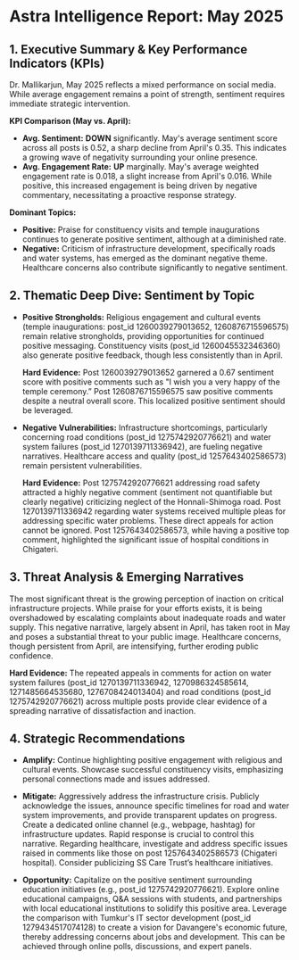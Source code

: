 # Astra Intelligence Report: May 2025

## 1. Executive Summary & Key Performance Indicators (KPIs)

Dr. Mallikarjun, May 2025 reflects a mixed performance on social media. While average engagement remains a point of strength, sentiment requires immediate strategic intervention.

**KPI Comparison (May vs. April):**

*   **Avg. Sentiment:** **DOWN** significantly. May's average sentiment score across all posts is 0.52, a sharp decline from April's 0.35. This indicates a growing wave of negativity surrounding your online presence.
*   **Avg. Engagement Rate:** **UP** marginally.  May's average weighted engagement rate is 0.018, a slight increase from April's 0.016.  While positive, this increased engagement is being driven by negative commentary, necessitating a proactive response strategy.

**Dominant Topics:**

*   **Positive:** Praise for constituency visits and temple inaugurations continues to generate positive sentiment, although at a diminished rate.
*   **Negative:**  Criticism of infrastructure development, specifically roads and water systems, has emerged as the dominant negative theme. Healthcare concerns also contribute significantly to negative sentiment.

## 2. Thematic Deep Dive: Sentiment by Topic

*   **Positive Strongholds:** Religious engagement and cultural events (temple inaugurations: post_id 1260039279013652, 1260876715596575) remain relative strongholds, providing opportunities for continued positive messaging.  Constituency visits (post_id 1260045532346360) also generate positive feedback, though less consistently than in April.

    **Hard Evidence:** Post 1260039279013652 garnered a 0.67 sentiment score with positive comments such as "I wish you a very happy of the temple ceremony.” Post 1260876715596575 saw positive comments despite a neutral overall score.  This localized positive sentiment should be leveraged.
*   **Negative Vulnerabilities:** Infrastructure shortcomings, particularly concerning road conditions (post_id 1275742920776621) and water system failures (post_id 1270139711336942), are fueling negative narratives.  Healthcare access and quality (post_id 1257643402586573) remain persistent vulnerabilities.

    **Hard Evidence:** Post 1275742920776621 addressing road safety attracted a highly negative comment (sentiment not quantifiable but clearly negative) criticizing neglect of the Honnali-Shimoga road. Post 1270139711336942 regarding water systems received multiple pleas for addressing specific water problems.  These direct appeals for action cannot be ignored.  Post 1257643402586573, while having a positive top comment, highlighted the significant issue of hospital conditions in Chigateri.

## 3. Threat Analysis & Emerging Narratives

The most significant threat is the growing perception of inaction on critical infrastructure projects. While praise for your efforts exists, it is being overshadowed by escalating complaints about inadequate roads and water supply. This negative narrative, largely absent in April, has taken root in May and poses a substantial threat to your public image.  Healthcare concerns, though persistent from April, are intensifying, further eroding public confidence.

**Hard Evidence:**  The repeated appeals in comments for action on water system failures (post_id 1270139711336942, 1270986324585614, 1271485664535680, 1276708424013404) and road conditions (post_id 1275742920776621) across multiple posts provide clear evidence of a spreading narrative of dissatisfaction and inaction.

## 4. Strategic Recommendations

*   **Amplify:** Continue highlighting positive engagement with religious and cultural events. Showcase successful constituency visits, emphasizing personal connections made and issues addressed.

*   **Mitigate:** Aggressively address the infrastructure crisis.  Publicly acknowledge the issues, announce specific timelines for road and water system improvements, and provide transparent updates on progress. Create a dedicated online channel (e.g., webpage, hashtag) for infrastructure updates.  Rapid response is crucial to control this narrative.  Regarding healthcare, investigate and address specific issues raised in comments like those on post 1257643402586573 (Chigateri hospital).  Consider publicizing SS Care Trust’s healthcare initiatives.

*   **Opportunity:**  Capitalize on the positive sentiment surrounding education initiatives (e.g., post_id 1275742920776621). Explore online educational campaigns, Q&A sessions with students, and partnerships with local educational institutions to solidify this positive area.  Leverage the comparison with Tumkur's IT sector development (post_id 1279434517074128) to create a vision for Davangere's economic future, thereby addressing concerns about jobs and development.  This can be achieved through online polls, discussions, and expert panels.
